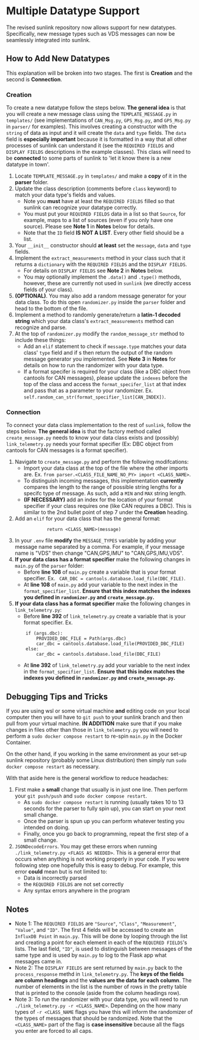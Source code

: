 # Multiple Datatype Support

The revised sunlink repository now allows support for new datatypes. Specifically, new message types such as VDS messages can now be seamlessly integrated into sunlink.

## How to Add New Datatypes
This explanation will be broken into two stages. The first is **Creation** and the second is **Connection**.

### Creation

To create a new datatype follow the steps below. **The general idea** is that you will create a new message class using the `TEMPLATE_MESSAGE.py` in `templates/` (see implementations of `CAN_Msg.py`, `GPS_Msg.py`, and `GPS_Msg.py` in `parser/` for examples). This involves creating a constructor with the `string` of data as input and it will create the `data` and `type` fields. The `data` field is **especially important** because it is formatted in a way that all other processes of sunlink can understand it (see the `REQUIRED FIELDS` and `DISPLAY FIELDS` descriptions in the example classes). This class will need to be **connected** to some parts of sunlink to 'let it know there is a new datatype in town'.

1. Locate `TEMPLATE_MESSAGE.py` in `templates/` and make a **copy** of it in the **parser** folder.
2. Update the class description (comments before `class` keyword) to match your data type's fields and values.
    - Note you **must** have at least the `REQUIRED FIELDS` filled so that sunlink can recognize your datatype correctly.
    - You must put your `REQUIRED FIELDS` data in a list so that `Source`, for example, maps to a list of sources (even if you only have one source). Please see **Note 1** in **Notes** below for details.
    - Note that the `ID` field **IS NOT A LIST**. Every other field should be a list.
3. Your `__init__` constructor should **at least** set the `message`, `data` and `type` fields.
4. Implement the `extract_measurements` method in your class such that it returns a `dictionary` with the `REQUIRED FIELDS` and the `DISPLAY FIELDS`.
    - For details on `DISPLAY FIELDS` see **Note 2** in **Notes** below.
    - You may optionally implement the `.data()` and `.type()` methods, however, these are currently not used in `sunlink` (we directly access fields of your class).
5. **(OPTIONAL)**. You may also add a random message generator for your data class. To do this open `randomizer.py` inside the `parser` folder and head to the bottom of the file.
6. Implement a method to randomly generate/return a **latin-1 decoded string** which your data class's `extract_measurements` method can recognize and parse.
7. At the top of `randomizer.py` modify the `random_message_str` method to include these things:
    - Add an `elif` statement to check if `message.type` matches your data class' `type` field and if s then return the output of the random message generator you implemented. See **Note 3** in **Notes** for details on how to run the randomizer with your data type.
    - If a format specifer is required for your class (like a DBC object from cantools for CAN messages), please update the `indexes` before the top of the class and access the `format_specifer_list` at that index and pass that as a parameter to your randomizer. Ex. ```self.random_can_str(format_specifier_list[CAN_INDEX])```.

### Connection
To connect your data class implementation to the rest of `sunlink`, follow the steps below. **The general idea** is that the factory method called `create_message.py` needs to know your data class exists and (possibly) `link_telemetry.py` needs your format specifier (Ex: DBC object from cantools for CAN messages is a format specifier). 

1. Navigate to `create_message.py` and perform the following modifcations:
    - Import your data class at the top of the file where the other imports are. Ex. ```from parser.<CLASS_FILE_NAME_NO_PY> import <CLASS_NAME>```.
    - To distinguish incoming messages, this implementation **currently** compares the length to the range of possible string lengths for a specifc type of message. As such, add a `MIN` and `MAX` string length.
    - **(IF NECESSARY)** add an index for the location of your format specifier if your class requires one (like CAN requires a DBC). This is similar to the 2nd bullet point of step 7 under the **Creation** heading.
2. Add an `elif` for your data class that has the general format:
    ```elif <CLASS_NAME>_LENGTH_MIN <= len(message) <= <CLASS_NAME>_LENGTH_MAX: 
                return <CLASS_NAME>(message)  
    ```
3. In your `.env` file **modify** the `MESSAGE_TYPES` variable by adding your message name separated by a comma. For example, if your message name is "VDS" then change "CAN,GPS,IMU" to "CAN,GPS,IMU,VDS". 
4. **If your data class has a format specifier** make the following changes in `main.py` of the `parser` folder:
    - Before **line 108** of `main.py` create a variable that is your format specifier. Ex. ``` CAR_DBC = cantools.database.load_file(DBC_FILE)```. 
    - At **line 108** of `main.py` add your variable to the next index in the `format_specifier_list`. **Ensure that this index matches the indexes you defined in `randomizer.py` and `create_message.py`.**
5. **If your data class has a format specifier** make the following changes in `link_telemetry.py`:
    - Before **line 392** of `link_telemetry.py` create a variable that is your format specifier. Ex.
    ```     
        if (args.dbc):
            PROVIDED_DBC_FILE = Path(args.dbc)
            car_dbc = cantools.database.load_file(PROVIDED_DBC_FILE)
        else:
            car_dbc = cantools.database.load_file(DBC_FILE)
    ```
    - At **line 392** of `link_telemetry.py` add your variable to the next index in the `format_specifier_list`. **Ensure that this index matches the indexes you defined in `randomizer.py` and `create_message.py`.**

## Debugging Tips and Tricks
If you are using wsl or some virtual machine **and** editing code on your local computer then you will have to `git push` to your sunlink branch and then pull from your virtual machine. **IN ADDITION** make sure that if you make changes in files other than those in `link_telemetry.py` you will need to perform a `sudo docker compose restart` to re-spin `main.py` in the Docker Container. 

On the other hand, if you working in the same environment as your set-up sunlink repository (probably some Linux distribution) then simply run `sudo docker compose restart` as necessary.

With that aside here is the general workflow to reduce headaches:
1. First make a **small** change that usually is in just one line. Then perform your `git push/push` and `sudo docker compose restart`. 
    - As `sudo docker compose restart` is running (usually takes 10 to 13 seconds for the parser to fully spin up), you can start on your next small change.
    - Once the parser is spun up you can perform whatever testing you intended on doing.
    - Finally, once you go back to programming, repeat the first step of a small change.
2. `JSONDecodeErrors`. You may get these errors when running `./link_telemetry.py <FLAGS AS NEEDED>`. This is a general error that occurs when anything is not working properly in your code. If you were following step one hopefully this is easy to debug. For example, this error **could** mean but is not limited to:
    - Data is incorrectly parsed
    - the `REQUIRED FIELDS` are not set correctly
    - Any syntax errors anywhere in the program

## Notes
* Note 1: The `REQUIRED FIELDS` are `"Source"`, `"Class"`, `"Measurement"`, `"Value"`, and `"ID"`. The first 4 fields will be accessed to create an `InfluxDB Point` in `main.py`. This will be done by looping through the list and creating a point for each element in each of the `REQUIRED FIELDS`'s lists. The last field, `"ID"`, is used to distinguish between messages of the same type and is used by `main.py` to log to the Flask app what messages came in. 
* Note 2: The `DISPLAY FIELDS` are sent returned by `main.py` back to the `process_response` methd in `link_telemetry.py`. The **keys of the fields are column headings** and the **values are the data for each column**. The number of elements in the list is the number of rows in the pretty table that is printed to the console (aside from the column headings row). 
* Note 3: To run the randomizer with your data type, you will need to run `./link_telemetry.py -r <CLASS_NAME>`. Depending on the how many types of `-r <CLASS_NAME` flags you have this will inform the randomizer of the types of messages that should be randomized. Note that the `<CLASS_NAME>` part of the flag is **case insensitive** because all the flags you enter are forced to all caps.